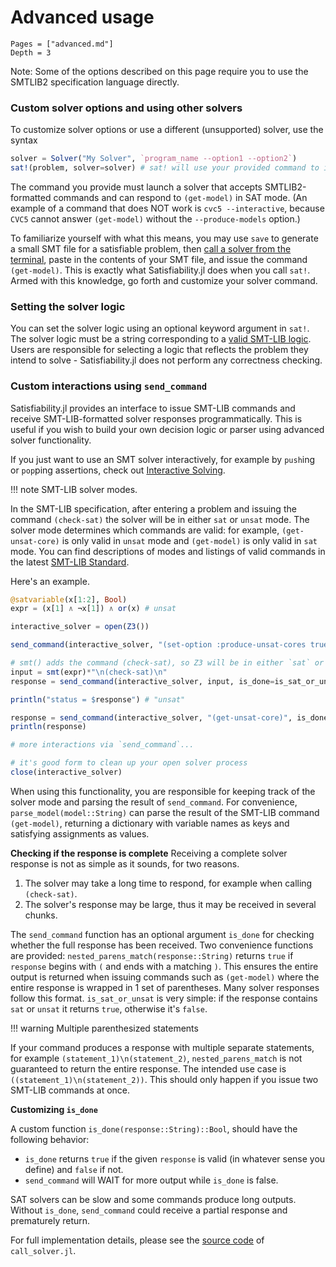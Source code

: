 # Advanced usage
```@contents
Pages = ["advanced.md"]
Depth = 3
```

Note: Some of the options described on this page require you to use the SMTLIB2 specification language directly.

### Custom solver options and using other solvers
To customize solver options or use a different (unsupported) solver, use the syntax

```julia
solver = Solver("My Solver", `program_name --option1 --option2`)
sat!(problem, solver=solver) # sat! will use your provided command to invoke the solver
```

The command you provide must launch a solver that accepts SMTLIB2-formatted commands and can respond to `(get-model)` in SAT mode. (An example of a command that does NOT work is `cvc5 --interactive`, because `CVC5` cannot answer `(get-model)` without the `--produce-models` option.)

To familiarize yourself with what this means, you may use `save` to generate a small SMT file for a satisfiable problem, then [call a solver from the terminal](installation.md#installing-a-solver), paste in the contents of your SMT file, and issue the command `(get-model)`. This is exactly what Satisfiability.jl does when you call  `sat!`. Armed with this knowledge, go forth and customize your solver command.

### Setting the solver logic
You can set the solver logic using an optional keyword argument in `sat!`.
The solver logic must be a string corresponding to a [valid SMT-LIB logic](http://smtlib.cs.uiowa.edu/logics.shtml). Users are responsible for selecting a logic that reflects the problem they intend to solve - Satisfiability.jl does not perform any correctness checking.

### Custom interactions using `send_command`
Satisfiability.jl provides an interface to issue SMT-LIB commands and receive SMT-LIB-formatted solver responses programmatically. This is useful if you wish to build your own decision logic or parser using advanced solver functionality.

If you just want to use an SMT solver interactively, for example by `push`ing or `pop`ping assertions, check out [Interactive Solving](interactive.md).

!!! note SMT-LIB solver modes.

In the SMT-LIB specification, after entering a problem and issuing the command `(check-sat)` the solver will be in either `sat` or `unsat` mode. The solver mode determines which commands are valid: for example, `(get-unsat-core)` is only valid in `unsat` mode and `(get-model)` is only valid in `sat` mode. You can find descriptions of modes and listings of valid commands in the latest [SMT-LIB Standard](http://www.smtlib.org/).

Here's an example.
```julia
@satvariable(x[1:2], Bool)
expr = (x[1] ∧ ¬x[1]) ∧ or(x) # unsat

interactive_solver = open(Z3())

send_command(interactive_solver, "(set-option :produce-unsat-cores true)", dont_wait=true)

# smt() adds the command (check-sat), so Z3 will be in either `sat` or `unsat` mode after this command.
input = smt(expr)*"\n(check-sat)\n"
response = send_command(interactive_solver, input, is_done=is_sat_or_unsat)

println("status = $response") # "unsat"

response = send_command(interactive_solver, "(get-unsat-core)", is_done=nested_parens_match)
println(response)

# more interactions via `send_command`...

# it's good form to clean up your open solver process
close(interactive_solver)
```

When using this functionality, you are responsible for keeping track of the solver mode and parsing the result of `send_command`. For convenience, `parse_model(model::String)` can parse the result of the SMT-LIB command `(get-model)`, returning a dictionary with variable names as keys and satisfying assignments as values.


**Checking if the response is complete**
Receiving a complete solver response is not as simple as it sounds, for two reasons.
1. The solver may take a long time to respond, for example when calling `(check-sat)`.
2. The solver's response may be large, thus it may be received in several chunks.

The `send_command` function has an optional argument `is_done` for checking whether the full response has been received. Two convenience functions are provided: `nested_parens_match(response::String)` returns `true` if `response` begins with `(` and ends with a matching `)`. This ensures the entire output is returned when issuing commands such as `(get-model)` where the entire response is wrapped in 1 set of parentheses. Many solver responses follow this format.
`is_sat_or_unsat` is very simple: if the response contains `sat` or `unsat` it returns `true`, otherwise it's `false`.

!!! warning Multiple parenthesized statements

If your command produces a response with multiple separate statements, for example `(statement_1)\n(statement_2)`, `nested_parens_match` is not guaranteed to return the entire response. The intended use case is `((statement_1)\n(statement_2))`. This should only happen if you issue two SMT-LIB commands at once.

**Customizing `is_done`**

A custom function `is_done(response::String)::Bool`, should have the following behavior:
* `is_done` returns `true` if the given `response` is valid (in whatever sense you define) and `false` if not.
* `send_command` will WAIT for more output while `is_done` is false.

SAT solvers can be slow and some commands produce long outputs. Without `is_done`, `send_command` could receive a partial response and prematurely return.

For full implementation details, please see the [source code](https://github.com/elsoroka/Satisfiability.jl/blob/main/src/call_solver.jl) of `call_solver.jl`.